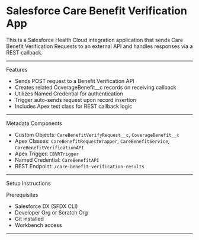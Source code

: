 # Salesforce Care Benefit Verification App

This is a Salesforce Health Cloud integration application that sends Care Benefit Verification Requests to an external API and handles responses via a REST callback.

---

Features

- Sends POST request to a Benefit Verification API
- Creates related CoverageBenefit__c records on receiving callback
- Utilizes Named Credential for authentication
- Trigger auto-sends request upon record insertion
- Includes Apex test class for REST callback logic

---

Metadata Components

- Custom Objects: `CareBenefitVerifyRequest__c`, `CoverageBenefit__c`
- Apex Classes: `CareBenefitRequestWrapper`, `CareBenefitService`, `CareBenefitVerificationAPI`
- Apex Trigger: `CBVRTrigger`
- Named Credential: `CareBenefitAPI`
- REST Endpoint: `/care-benefit-verification-results`

---

 Setup Instructions

Prerequisites

- Salesforce DX (SFDX CLI)
- Developer Org or Scratch Org
- Git installed
- Workbench access

---

